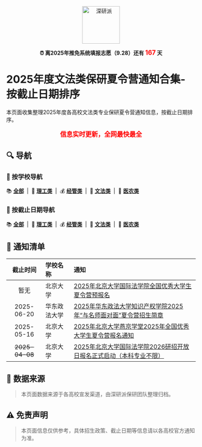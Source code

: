 <!-- markdownlint-disable first-line-h1 -->
<!-- markdownlint-disable html -->
<!-- markdownlint-disable no-duplicate-header -->


<div align="center">
<img src="./imgs/logo.svg" alt="深研派" height="100">
</div>

<div align="center">
<p align="center">
<b>⏰ 离2025年推免系统填报志愿（9.28）还有 <span style="color: #ff0000; font-size: 1.2em;">167</span> 天</b>
</p>
</div>

# 2025年度文法类保研夏令营通知合集-按截止日期排序

本页面收集整理2025年度各高校文法类专业保研夏令营通知信息，按截止日期排序。

<div align="center">
<p style="font-size: 1.2em; color: #ff0000; font-weight: bold;">
信息实时更新，全网最快最全
</p>
</div>

## 🔍 导航
### 🏫 按学校导航

<p >
📚 <a href="https://github.com/shenyanpai/awesome-summer-camp-2025/blob/main/./README.md" target="_blank"><b><u>全部</u></b></a>&nbsp; | &nbsp;🔬 <a href="https://github.com/shenyanpai/awesome-summer-camp-2025/blob/main/./README-理工类.md" target="_blank"><b><u>理工类</u></b></a>&nbsp; | &nbsp;💰 <a href="https://github.com/shenyanpai/awesome-summer-camp-2025/blob/main/./README-经管类.md" target="_blank"><b><u>经管类</u></b></a>&nbsp; | &nbsp;📝 <a href="https://github.com/shenyanpai/awesome-summer-camp-2025/blob/main/./README-文法类.md" target="_blank"><b><u>文法类</u></b></a>&nbsp; | &nbsp;🏥 <a href="https://github.com/shenyanpai/awesome-summer-camp-2025/blob/main/./README-医农类.md" target="_blank"><b><u>医农类</u></b></a>
</p>

### 📅 按截止日期导航

<p >
📚 <a href="https://github.com/shenyanpai/awesome-summer-camp-2025/blob/main/./README-截止日期.md" target="_blank"><b><u>全部</u></b></a>&nbsp; | &nbsp;🔬 <a href="https://github.com/shenyanpai/awesome-summer-camp-2025/blob/main/./README-理工类-截止日期.md" target="_blank"><b><u>理工类</u></b></a>&nbsp; | &nbsp;💰 <a href="https://github.com/shenyanpai/awesome-summer-camp-2025/blob/main/./README-经管类-截止日期.md" target="_blank"><b><u>经管类</u></b></a>&nbsp; | &nbsp;📝 <a href="https://github.com/shenyanpai/awesome-summer-camp-2025/blob/main/./README-文法类-截止日期.md" target="_blank"><b><u>文法类</u></b></a>&nbsp; | &nbsp;🏥 <a href="https://github.com/shenyanpai/awesome-summer-camp-2025/blob/main/./README-医农类-截止日期.md" target="_blank"><b><u>医农类</u></b></a>
</p>

## 📢 通知清单

| 截止时间 | 学校名称 | 通知 |
|:------------:|:---------|:---------|
| 暂无 | 北京大学 | [2025年北京大学国际法学院全国优秀大学生夏令营预报名](https://stl.pku.edu.cn/cn/admissions/83/shp.html) |
| 2025-06-20 | 华东政法大学 | [2025年华东政法大学知识产权学院2025年“与名师面对面”夏令营招生简章](https://ipschool.ecupl.edu.cn/2025/0409/c13461a219698/page.htm) |
| 2025-05-16 | 北京大学 | [2025年北京大学燕京学堂2025年全国优秀大学生夏令营报名通知](https://mp.weixin.qq.com/s/jqtMTmWWANNTlqg2bweOSw) |
| ~~2025-04-08~~ | 北京大学 | [2025年北京大学国际法学院2026研招开放日报名正式启动（本科专业不限）](https://mp.weixin.qq.com/s/SiGYBFkBVCktzTABiN3tWQ) |

## 📝 数据来源

> 本页面数据来源于各高校宣发渠道，由深研派保研团队整理归档。

## ⚠️ 免责声明

> 本页面信息仅供参考，具体招生政策、截止日期等信息请以各高校官方通知为准。